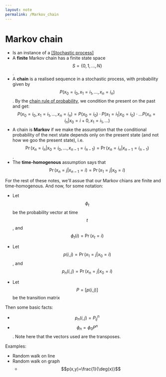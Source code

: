 ```yaml
---
layout: note
permalink: /Markov_chain
---
```


# Markov chain

- Is an instance of a [[Stochastic process]](./Stochastic_process.md)
- A **finite** Markov chain has a finite state space $$S=\{0,1,...,N\}$$.
- A **chain** is a realised sequence in a stochastic process, with probability given by $$P(x_0=i_0, x_1=i_1, ..., x_n=i_n)$$. By the [chain rule of probability](https://en.wikipedia.org/wiki/Chain_rule_(probability)), we condition the present on the past and get:  $$P(x_0=i_0, x_1=i_1, ..., x_n=i_n) = P(x_0=i_0)\cdot P(x_1=i_1|x_0=i_0)\cdot ... P(x_n=i_n|x_0=i+0, x_1=i_1, ...)$$
- A chain is **Markov** if we make the assumption that the conditional probability of the next state depends only on the present state (and not how we goo the present state), i.e. $$\Pr (x_n=i_n|x_0=i_0, ..., x_{n-1}=i_{n-1})=\Pr (x_n=i_n|x_{n-1}=i_{n-1})$$.
- The **time-homogenous** assumption says that $$\Pr(x_n=j|x_{n-1}=i) = \Pr(x_1=j|x_0=i)$$

For the rest of these notes, we'll assue that our Markov chians are finite and time-homogenous. And now, for some notation:

- Let $$\phi_t$$ be the probability vector at time $$t$$, and $$\phi_t(i)=\Pr(x_t=i)$$

- Let $$p(i,j)=\Pr(x_1=j|x_0=i)$$, and $$p_n(i,j)=\Pr(x_n=j|x_0=i)$$

- Let $$P=[p(i,j)]$$ be the transition matrix



Then some basic facts:

-  $$p_n(i,j) = P^n_{ij}$$
- $$\phi_n = \phi_0 P^n$$. Note here that the vectors used are the transposes.



Examples:

- Random walk on line
- Random walk on graph
  - $$p(x,y)=\frac{1}{\deg(x)}$$
